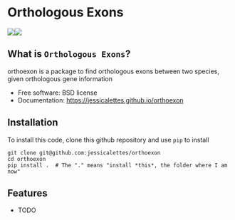 # Orthologous Exons

[![](https://img.shields.io/travis/jessicalettes/orthoexon.svg)](https://travis-ci.org/jessicalettes/orthoexon)[![](https://img.shields.io/pypi/v/orthoexon.svg)](https://pypi.python.org/pypi/orthoexon)

## What is `Orthologous Exons`?

orthoexon is a package to find orthologous exons between two species, given orthologous gene information

* Free software: BSD license
* Documentation: https://jessicalettes.github.io/orthoexon

## Installation

To install this code, clone this github repository and use `pip` to install

    git clone git@github.com:jessicalettes/orthoexon
    cd orthoexon
    pip install .  # The "." means "install *this*, the folder where I am now"


## Features

* TODO
